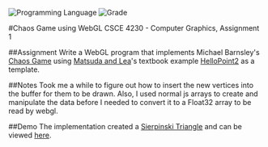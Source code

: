 <!-- using shields.io for status buttons -->
![Programming Language](https://img.shields.io/badge/Language-Javascript-black.svg)
![Grade](https://img.shields.io/badge/Grade-98-brightgreen.svg)


#Chaos Game using WebGL
CSCE 4230 - Computer Graphics, Assignment 1

##Assignment
Write a WebGL program that implements Michael Barnsley's [Chaos Game](https://en.wikipedia.org/wiki/Chaos_game) using [Matsuda and Lea](https://sites.google.com/site/webglbook/)'s textbook example [HelloPoint2](http://rodger.global-linguist.com/webgl/ch02/HelloPoint2.html) as a template.

##Notes
Took me a while to figure out how to insert the new vertices into the buffer for them to be drawn. Also, I used normal js arrays to create and manipulate the data before I needed to convert it to a Float32 array to be read by webgl.

##Demo
The implementation created a [Sierpinski Triangle](https://en.wikipedia.org/wiki/Sierpinski_triangle) and can be viewed [here](http://manuelvargas.me/ChaosGame-WebGL/).
